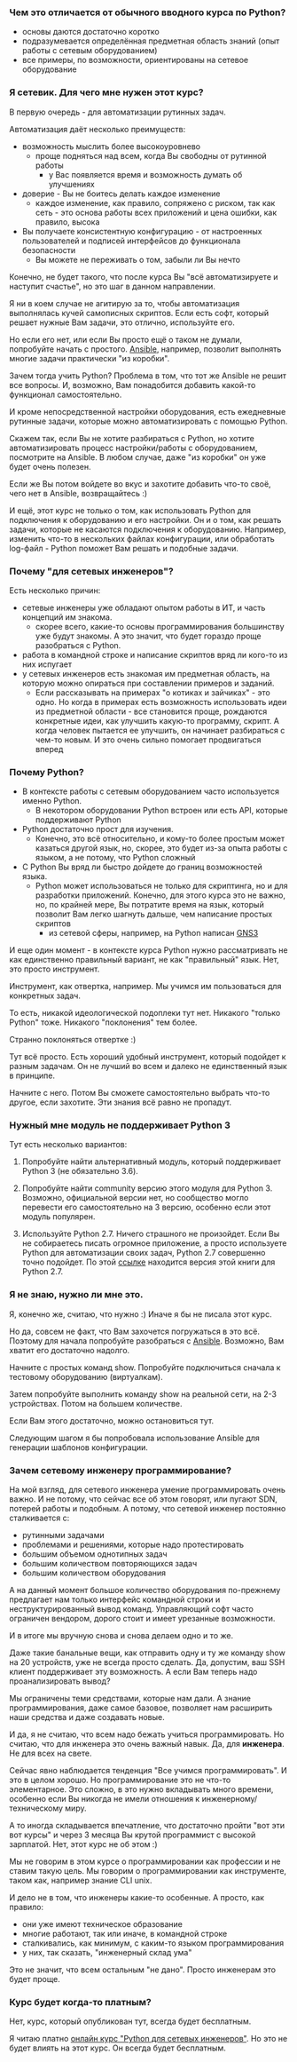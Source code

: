 ### Чем это отличается от обычного вводного курса по Python?

* основы даются достаточно коротко
* подразумевается определённая предметная область знаний \(опыт работы с сетевым оборудованием\)
* все примеры, по возможности, ориентированы на сетевое оборудование

### Я сетевик. Для чего мне нужен этот курс?

В первую очередь - для автоматизации рутинных задач.

Автоматизация даёт несколько преимуществ:

* возможность мыслить более высокоуровнево
  * проще подняться над всем, когда Вы свободны от рутинной работы
    * у Вас появляется время и возможность думать об улучшениях
* доверие - Вы не боитесь делать каждое изменение
  * каждое изменение, как правило, сопряжено с риском, так как сеть - это основа работы всех приложений и цена ошибки, как правило, высока
* Вы получаете консистентную конфигурацию - от настроенных пользователей и подписей интерфейсов до функционала безопасности
  * Вы можете не переживать о том, забыли ли Вы нечто

Конечно, не будет такого, что после курса Вы "всё автоматизируете и наступит счастье", но это шаг в данном направлении.

Я ни в коем случае не агитирую за то, чтобы автоматизация выполнялась кучей самописных скриптов. Если есть софт, который решает нужные Вам задачи, это отлично, используйте его.

Но если его нет, или если Вы просто ещё о таком не думали, попробуйте начать с простого.
[Ansible](book/Part_6_README.md), например, позволит выполнять многие задачи практически "из коробки".

Зачем тогда учить Python? Проблема в том, что тот же Ansible не решит все вопросы. И, возможно, Вам понадобится добавить какой-то функционал самостоятельно.

И кроме непосредственной настройки оборудования, есть ежедневные рутинные задачи, которые можно автоматизировать с помощью Python.

Скажем так, если Вы не хотите разбираться с Python, но хотите автоматизировать процесс настройки/работы с оборудованием, посмотрите на Ansible. В любом случае, даже "из коробки" он уже будет очень полезен.

Если же Вы потом войдете во вкус и захотите добавить что-то своё, чего нет в Ansible, возвращайтесь :)

И ещё, этот курс не только о том, как использовать Python для подключения к оборудованию и его настройки. Он и о том, как решать задачи, которые не касаются подключения к оборудованию. Например, изменить что-то в нескольких файлах конфигурации, или обработать log-файл - Python поможет Вам решать и подобные задачи.

### Почему "для сетевых инженеров"?

Есть несколько причин:

* сетевые инженеры уже обладают опытом работы в ИТ, и часть концепций им знакома.
  * скорее всего, какие-то основы программирования большинству уже будут знакомы. А это значит, что будет гораздо проще разобраться с Python.
* работа в командной строке и написание скриптов вряд ли кого-то из них испугает
* у сетевых инженеров есть знакомая им предметная область, на которую можно опираться при составлении примеров и заданий.
  * Если рассказывать на примерах "о котиках и зайчиках" - это одно. Но когда в примерах есть возможность использовать идеи из предметной области - все становится проще, рождаются конкретные идеи, как улучшить какую-то программу, скрипт. А когда человек пытается ее улучшить, он начинает разбираться с чем-то новым. И это очень сильно помогает продвигаться вперед

### Почему Python?

* В контексте работы с сетевым оборудованием часто используется именно Python.
  * В некотором оборудовании Python встроен или есть API, которые поддерживают Python
* Python достаточно прост для изучения.
  * Конечно, это всё относительно, и кому-то более простым может казаться другой язык, но, скорее, это будет из-за опыта работы с языком, а не потому, что Python сложный
* С Python Вы вряд ли быстро дойдете до границ возможностей языка.
  * Python может использоваться не только для скриптинга, но и для разработки приложений. Конечно, для этого курса это не важно, но, по крайней мере, Вы потратите время на язык, который позволит Вам легко шагнуть дальше, чем написание простых скриптов
    * из сетевой сферы, например, на Python написан [GNS3](https://github.com/GNS3)

И еще один момент - в контексте курса Python нужно рассматривать не как единственно правильный вариант, не как "правильный" язык. Нет, это просто инструмент.

Инструмент, как отвертка, например.
Мы учимся им пользоваться для конкретных задач.

То есть, никакой идеологической подоплеки тут нет. Никакого "только Python" тоже. Никакого "поклонения" тем более.

Странно поклоняться отвертке :)

Тут всё просто. Есть хороший удобный инструмент, который подойдет к разным задачам. Он не лучший во всем и далеко не единственный язык в принципе.

Начните с него. Потом Вы сможете самостоятельно выбрать что-то другое, если захотите. Эти знания всё равно не пропадут.

### Нужный мне модуль не поддерживает Python 3

Тут есть несколько вариантов:

1. Попробуйте найти альтернативный модуль, который поддерживает Python 3 \(не обязательно 3.6\).

2. Попробуйте найти community версию этого модуля для Python 3. Возможно, официальной версии нет, но сообщество могло перевести его самостоятельно на 3 версию, особенно если этот модуль популярен.

3. Используйте Python 2.7.
   Ничего страшного не произойдет. Если Вы не собираетесь писать огромное приложение, а просто используете Python для автоматизации своих задач, Python 2.7 совершенно точно подойдет. По этой [ссылке]() находится версия этой книги для Python 2.7.

### Я не знаю, нужно ли мне это.

Я, конечно же, считаю, что нужно :\) Иначе я бы не писала этот курс.

Но да, совсем не факт, что Вам захочется погружаться в это всё.
Поэтому для начала попробуйте разобраться с [Ansible](book/Part_6_README.md).
Возможно, Вам хватит его достаточно надолго.

Начните с простых команд show. Попробуйте подключиться сначала к тестовому оборудованию \(виртуалкам\).

Затем попробуйте выполнить команду show на реальной сети, на 2-3 устройствах. Потом на большем количестве.

Если Вам этого достаточно, можно остановиться тут.

Следующим шагом я бы попробовала использование Ansible для генерации шаблонов конфигурации.

### Зачем сетевому инженеру программирование?

На мой взгляд, для сетевого инженера умение программировать очень важно.
И не потому, что сейчас все об этом говорят, или пугают SDN, потерей работы и подобным.
А потому, что сетевой инженер постоянно сталкивается с:

* рутинными задачами
* проблемами и решениями, которые надо протестировать
* большим объемом однотипных задач
* большим количеством повторяющихся задач
* большим количеством оборудования

А на данный момент большое количество оборудования по-прежнему предлагает нам только интерфейс командной строки и неструктурированный вывод команд.
Управляющий софт часто ограничен вендором, дорого стоит и имеет урезанные возможности.

И в итоге мы вручную снова и снова делаем одно и то же.

Даже такие банальные вещи, как отправить одну и ту же команду show на 20 устройств, уже не всегда просто сделать.
Да, допустим, ваш SSH клиент поддерживает эту возможность. А если Вам теперь надо проанализировать вывод?

Мы ограничены теми средствами, которые нам дали.
А знание программирования, даже самое базовое, позволяет нам расширить наши средства и даже создавать новые.

И да, я не считаю, что всем надо бежать учиться программировать. Но считаю, что для инженера это очень важный навык. Да, для **инженера**. Не для всех на свете.

Сейчас явно наблюдается тенденция "Все учимся программировать". И это в целом хорошо.
Но программирование это не что-то элементарное. Это сложно, в это нужно вкладывать много времени, особенно если Вы никогда не имели отношения к инженерному/техническому миру.

А то иногда складывается впечатление, что достаточно пройти "вот эти вот курсы" и через 3 месяца Вы крутой программист с высокой зарплатой. Нет, этот курс не об этом :\)

Мы не говорим в этом курсе о программировании как профессии и не ставим такую цель.
Мы говорим о программировании как инструменте, таком как, например знание CLI unix.

И дело не в том, что инженеры какие-то особенные. А просто, как правило:

* они уже имеют техническое образование
* многие работают, так или иначе, в командной строке
* сталкивались, как минимум, с каким-то языком программирования
* у них, так сказать, "инженерный склад ума"

Это не значит, что всем остальным "не дано". Просто инженерам это будет проще.

### Курс будет когда-то платным?

Нет, курс, который опубликован тут, всегда будет бесплатным.

Я читаю платно [онлайн курс "Python для сетевых инженеров"](https://natenka.github.io/pyneng-online/).
Но это не будет влиять на этот курс.
Он всегда будет бесплатным.

